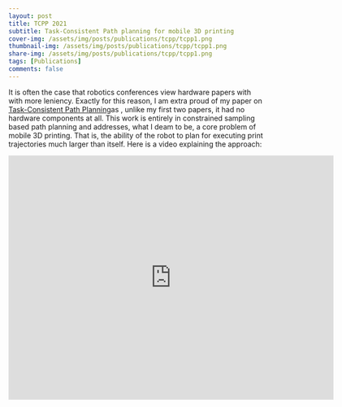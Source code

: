 ```yaml
---
layout: post
title: TCPP 2021
subtitle: Task-Consistent Path planning for mobile 3D printing
cover-img: /assets/img/posts/publications/tcpp/tcpp1.png
thumbnail-img: /assets/img/posts/publications/tcpp/tcpp1.png
share-img: /assets/img/posts/publications/tcpp/tcpp1.png
tags: [Publications]
comments: false
---
```


It is often the case that robotics conferences view hardware papers with with more leniency. Exactly for this reason, I am extra proud of my paper on [Task-Consistent Path Planning](https://www.researchgate.net/publication/353924035_Task-Consistent_Path_Planning_for_Mobile_3D_Printing)as , unlike my first two papers, it had no hardware components at all. This work is entirely in constrained sampling based path planning and addresses, what I deam to be, a core problem of mobile 3D printing. That is, the ability of the robot to plan for executing print trajectories much larger than itself. Here is a video explaining the approach:

<iframe width="640" height="480" src="https://www.youtube.com/embed/guyZEsBgakE" title="YouTube video player" frameborder="0" allow="accelerometer; autoplay; clipboard-write; encrypted-media; gyroscope; picture-in-picture" allowfullscreen></iframe>


<!-- <img src="/assets/img/posts/publications/tcpp/tcpp2.png" alt=""> -->